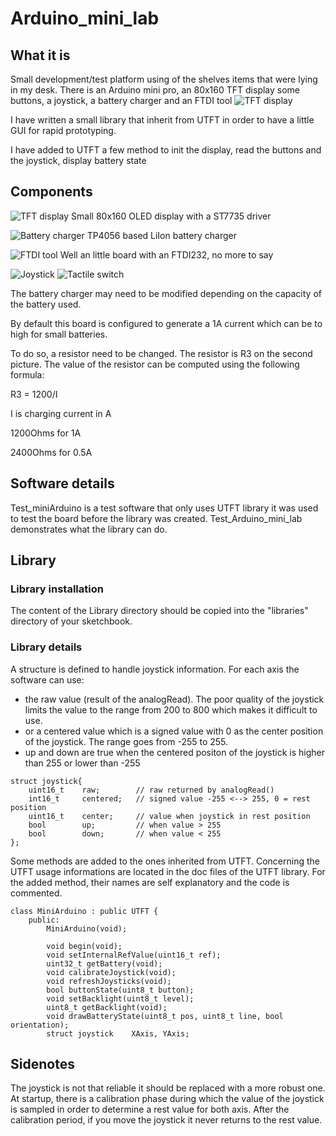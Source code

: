 # Arduino_mini_lab

## What it is
Small development/test platform using of the shelves items that were lying in my desk.
There is an Arduino mini pro, an 80x160 TFT display some buttons, a joystick, a battery charger and an FTDI tool
![TFT display](Doc/IMG_20190503_123659_small.jpg)

I have written a small library that inherit from UTFT in order to have a little GUI for rapid prototyping.

I have added to UTFT a few method to init the display, read the buttons and the joystick, display battery state

## Components
![TFT display](Doc/Components/small/IPS-0-96-pouce-7-p-SPI-HD-65-k-Couleur-1.jpg)
Small 80x160 OLED display with a ST7735 driver

![Battery charger](Doc/Components/small/sku_219454_1.jpg)
TP4056 based LiIon battery charger

![FTDI tool](Doc/Components/small/criusFTDI1.jpg)
Well an little board with an FTDI232, no more to say

![Joystick](Doc/Components/small/mini-joystick-slide-analogiqueXY.jpg)
![Tactile switch](Doc/Components/small/tactileSwitches.jpg)

The battery charger may need to be modified depending on the capacity of the battery used.

By default this board is configured to generate a 1A current which can be to high for small batteries.

To do so, a resistor need to be changed. The resistor is R3 on the second picture. The value of the resistor can be computed using the following formula:

R3 = 1200/I

I is charging current in A

1200Ohms for 1A

2400Ohms for 0.5A

## Software details
Test_miniArduino is a test software that only uses UTFT library it was used to test the board before the library was created.
Test_Arduino_mini_lab demonstrates what the library can do.

## Library
### Library installation
The content of the Library directory should be copied into the "libraries" directory of your sketchbook.

### Library details
A structure is defined to handle joystick information.
For each axis the software can use:
* the raw value (result of the analogRead). The poor quality of the joystick limits the value to the range from 200 to 800 which makes it difficult to use.
* or a centered value which is a signed value with 0 as the center position of the joystick. The range goes from -255 to 255.
* up and down are true when the centered positon of the joystick is higher than 255 or lower than -255

```
struct joystick{
    uint16_t    raw;        // raw returned by analogRead()
    int16_t     centered;   // signed value -255 <--> 255, 0 = rest position
    uint16_t    center;     // value when joystick in rest position
    bool        up;         // when value > 255
    bool        down;       // when value < 255
};
```

Some methods are added to the ones inherited from UTFT. Concerning the UTFT usage informations are located in the doc files of the UTFT library. For the added method, their names are self explanatory and the code is commented.

```
class MiniArduino : public UTFT {
    public:
        MiniArduino(void);
        
        void begin(void);
        void setInternalRefValue(uint16_t ref);
        uint32_t getBattery(void);
        void calibrateJoystick(void);
        void refreshJoysticks(void);
        bool buttonState(uint8_t button);
        void setBacklight(uint8_t level);
        uint8_t getBacklight(void);
        void drawBatteryState(uint8_t pos, uint8_t line, bool orientation);
        struct joystick    XAxis, YAxis;
```

## Sidenotes
The joystick is not that reliable it should be replaced with a more robust one.
At startup, there is a calibration phase during which the value of the joystick is sampled in order to determine a rest value for both axis. After the calibration period, if you move the joystick it never returns to the rest value.

